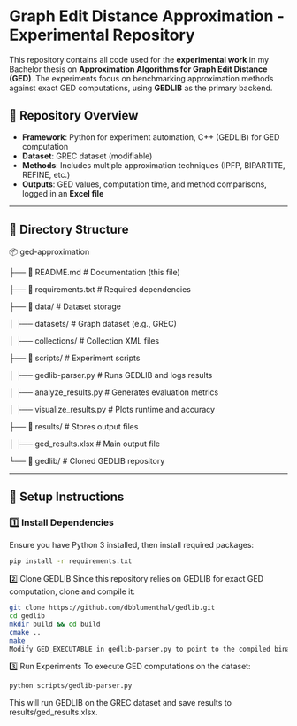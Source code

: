 # **Graph Edit Distance Approximation - Experimental Repository**  

This repository contains all code used for the **experimental work** in my Bachelor thesis on **Approximation Algorithms for Graph Edit Distance (GED)**. The experiments focus on benchmarking approximation methods against exact GED computations, using **GEDLIB** as the primary backend.

## **📌 Repository Overview**
- **Framework**: Python for experiment automation, C++ (GEDLIB) for GED computation  
- **Dataset**: GREC dataset (modifiable)  
- **Methods**: Includes multiple approximation techniques (IPFP, BIPARTITE, REFINE, etc.)  
- **Outputs**: GED values, computation time, and method comparisons, logged in an **Excel file**  

---

## **📂 Directory Structure**
📦 ged-approximation

├── 📜 README.md # Documentation (this file) 

├── 📜 requirements.txt # Required dependencies 

├── 📂 data/ # Dataset storage 

│ ├── datasets/ # Graph dataset (e.g., GREC) 

│ ├── collections/ # Collection XML files 

├── 📂 scripts/ # Experiment scripts 

│ ├── gedlib-parser.py # Runs GEDLIB and logs results 

│ ├── analyze_results.py # Generates evaluation metrics 

│ ├── visualize_results.py # Plots runtime and accuracy 

├── 📂 results/ # Stores output files 

│ ├── ged_results.xlsx # Main output file 

└── 📂 gedlib/ # Cloned GEDLIB repository

---

## **🚀 Setup Instructions**
### **1️⃣ Install Dependencies**
Ensure you have Python 3 installed, then install required packages:
```bash
pip install -r requirements.txt
```

2️⃣ Clone GEDLIB
Since this repository relies on GEDLIB for exact GED computation, clone and compile it:
```bash
git clone https://github.com/dbblumenthal/gedlib.git
cd gedlib
mkdir build && cd build
cmake ..
make
Modify GED_EXECUTABLE in gedlib-parser.py to point to the compiled binary.
```

3️⃣ Run Experiments
To execute GED computations on the dataset:
```bash
python scripts/gedlib-parser.py
```
This will run GEDLIB on the GREC dataset and save results to results/ged_results.xlsx.
